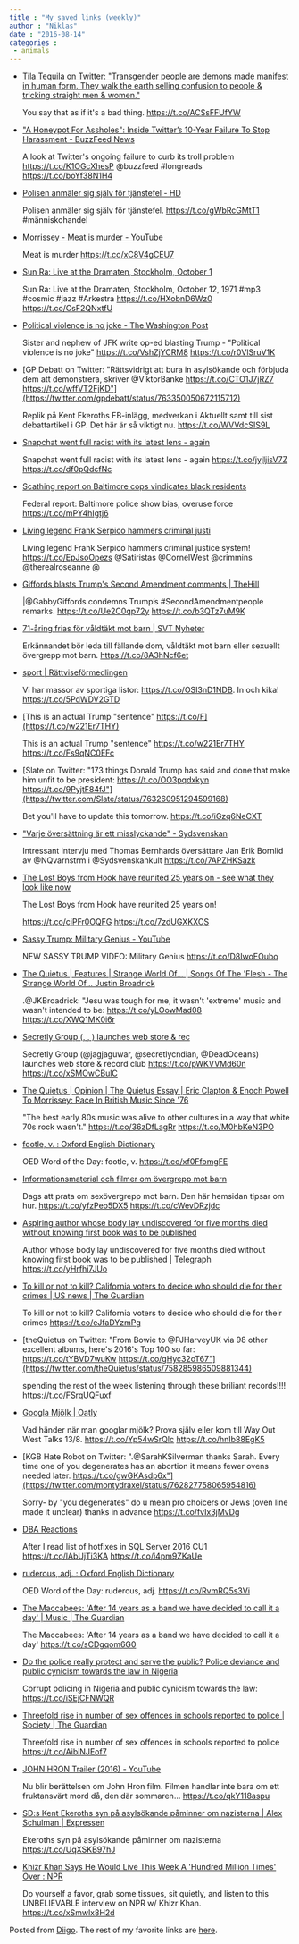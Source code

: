 ```yaml
---
title : "My saved links (weekly)"
author : "Niklas"
date : "2016-08-14"
categories : 
 - animals
---
```


- [Tila Tequila on Twitter: "Transgender people are demons made manifest in human form. They walk the earth selling confusion to people & tricking straight men & women."](https://twitter.com/AngelTilaLove/status/763478498438590464)
    
    You say that as if it's a bad thing. https://t.co/ACSsFFUfYW
    
- ["A Honeypot For Assholes": Inside Twitter’s 10-Year Failure To Stop Harassment - BuzzFeed News](https://www.buzzfeed.com/charliewarzel/a-honeypot-for-assholes-inside-twitters-10-year-failure-to-s?src=longreads&utm_term=.qurKJQq4K&utm_content=buffer1c2ef&utm_medium=social&utm_source=twitter.com&utm_campaign=buffer)
    
    A look at Twitter's ongoing failure to curb its troll problem https://t.co/K1OGcXhesP @buzzfeed #longreads https://t.co/boYf38N1H4
    
    
- [Polisen anmäler sig själv för tjänstefel - HD](http://www.hd.se/2016-08-12/polisen-anmaler-sig-sjalv-for-tjanstefel)
    
    Polisen anmäler sig själv för tjänstefel. https://t.co/gWbRcGMtT1 #människohandel
    
    
- [Morrissey - Meat is murder - YouTube](https://www.youtube.com/watch?v=ozbtHUPmsQA&feature=youtu.be)
    
    Meat is murder https://t.co/xC8V4gCEU7
    
- [Sun Ra: Live at the Dramaten, Stockholm, October 1](http://bigozine2.com/roio/?p=1578)
    
    Sun Ra: Live at the Dramaten, Stockholm, October 12, 1971 #mp3 #cosmic #jazz #Arkestra https://t.co/HXobnD6Wz0 https://t.co/CsF2QNxtfU
    
    
- [Political violence is no joke - The Washington Post](https://www.washingtonpost.com/opinions/take-it-from-a-kennedy-political-violence-is-no-joke/2016/08/10/2fa12232-5f3e-11e6-af8e-54aa2e849447_story.html?utm_term=.aa2ea4d3844c)
    
    Sister and nephew of JFK write op-ed blasting Trump - "Political violence is no joke" https://t.co/VshZjYCRM8 https://t.co/r0VlSruV1K
    
- [GP Debatt on Twitter: "Rättsvidrigt att bura in asylsökande och förbjuda dem att demonstrera, skriver @ViktorBanke https://t.co/CTO1J7jRZ7 https://t.co/wffVT2FjKD"](https://twitter.com/gpdebatt/status/763350050672115712)
    
    Replik på Kent Ekeroths FB-inlägg, medverkan i Aktuellt samt till sist debattartikel i GP. Det här är så viktigt nu. https://t.co/WVVdcSIS9L
    
- [Snapchat went full racist with its latest lens - again](http://thenextweb.com/apps/2016/08/11/snapchat-went-full-racist-with-its-latest-lens-again/)
    
    Snapchat went full racist with its latest lens - again https://t.co/jyjljisV7Z https://t.co/df0pQdcfNc
    
- [Scathing report on Baltimore cops vindicates black residents](http://bigstory.ap.org/article/73b34305bd2b4e3c8680cf5c1e14b6b5/federal-report-baltimore-police-show-bias-overuse-force?utm_content=buffer1ac5b&utm_medium=social&utm_source=twitter.com&utm_campaign=buffer)
    
    Federal report: Baltimore police show bias, overuse force https://t.co/mPY4hIgtj6
    
- [Living legend Frank Serpico hammers criminal justi](http://nuarchive.wbai.org/mp3/wbai_160809_170002behindnewsli.mp3)
    
    Living legend Frank Serpico hammers criminal justice system! https://t.co/EpJsoOpezs @Satiristas @CornelWest @crimmins @therealroseanne @
    
- [Giffords blasts Trump's Second Amendment comments | TheHill](http://thehill.com/blogs/ballot-box/presidential-races/290934-giffords-blasts-trumps-second-amendment-comments)
    
    |@GabbyGiffords condemns Trump’s #SecondAmendmentpeople remarks. https://t.co/Ue2C0qp72y https://t.co/b3QTz7uM9K
    
    
- [71-åring frias för våldtäkt mot barn | SVT Nyheter](http://www.svt.se/nyheter/lokalt/vasterbotten/71-aring-frias-for-valdtakt-mot-barn?cmpid=del:pd:ny:20160809:71-aring-frias-for-valdtakt-mot-barn:nyh)
    
    Erkännandet bör leda till fällande dom, våldtäkt mot barn eller sexuellt övergrepp mot barn. https://t.co/8A3hNcf6et
    
- [sport | Rättviseförmedlingen](http://rattviseformedlingen.se/tag/sport/page/2/)
    
    Vi har massor av sportiga listor: https://t.co/OSI3nD1NDB. In och kika! https://t.co/5PdWDV2GTD
    
- [This is an actual Trump "sentence" https://t.co/F](https://t.co/w221Er7THY)
    
    This is an actual Trump "sentence" https://t.co/w221Er7THY https://t.co/Fs9qNC0EFc
    
- [Slate on Twitter: "173 things Donald Trump has said and done that make him unfit to be president: https://t.co/OO3pqdxkyn https://t.co/9PyjtF84fJ"](https://twitter.com/Slate/status/763260951294599168)
    
    Bet you'll have to update this tomorrow. https://t.co/iGzq6NeCXT
    
- ["Varje översättning är ett misslyckande" - Sydsvenskan](http://www.sydsvenskan.se/2016-08-06/varje-oversattning-ar-ett-misslyckande)
    
    Intressant intervju med Thomas Bernhards översättare Jan Erik Bornlid av @NQvarnstrm i @Sydsvenskankult https://t.co/7APZHKSazk
    
- [The Lost Boys from Hook have reunited 25 years on - see what they look like now](http://www.digitalspy.com/movies/news/a804139/the-lost-boys-from-hook-have-reunited-25-years-on-see-what-they-look-like-now/?utm_content=buffer8c65f&utm_medium=social&utm_source=twitter&utm_campaign=maintwitterpost)
    
    The Lost Boys from Hook have reunited 25 years on!
    
    https://t.co/ciPFr0OQFG https://t.co/7zdUGXKXOS
    
- [Sassy Trump: Military Genius - YouTube](https://www.youtube.com/watch?v=yqaQ92WHRpk)
    
    NEW SASSY TRUMP VIDEO: Military Genius https://t.co/D8IwoEOubo
    
- [The Quietus | Features | Strange World Of... | Songs Of The 'Flesh - The Strange World Of... Justin Broadrick](http://thequietus.com/articles/20697-justin-broadrick-interview-godflesh-jk-flesh-napalm-death-jesu)
    
    .@JKBroadrick: "Jesu was tough for me, it wasn't 'extreme' music and wasn't intended to be: https://t.co/yLOowMad08 https://t.co/XWQ1MK0i6r
    
- [Secretly Group (, , ) launches web store & rec](http://pitchfork.com/news/67411-secretly-group-jagjaguwar-secretly-canadian-dead-oceans-launches-web-store-and-record-club/?mbid=social_twitter)
    
    Secretly Group (@jagjaguwar, @secretlycndian, @DeadOceans) launches web store & record club https://t.co/pWKVVMd60n https://t.co/xSMOwCBulC
    
- [The Quietus | Opinion | The Quietus Essay | Eric Clapton & Enoch Powell To Morrissey: Race In British Music Since '76](http://thequietus.com/articles/20701-eric-clapton-racism-morrissey)
    
    "The best early 80s music was alive to other cultures in a way that white 70s rock wasn't." https://t.co/36zDfLagRr https://t.co/M0hbKeN3PO
    
- [footle, v. : Oxford English Dictionary](http://www.oed.com/view/Entry/72710)
    
    OED Word of the Day: footle, v. https://t.co/xf0FfomgFE
    
- [Informationsmaterial och filmer om övergrepp mot barn](http://www.dagsattprataom.se/vart-material/)
    
    Dags att prata om sexövergrepp mot barn. Den här hemsidan tipsar om hur. https://t.co/yfzPeo5DX5 https://t.co/cWevDRzjdc
    
- [Aspiring author whose body lay undiscovered for five months died without knowing first book was to be published](http://www.telegraph.co.uk/news/2016/08/08/aspiring-author-whose-body-lay-undiscovered-for-five-months-died/)
    
    Author whose body lay undiscovered for five months died without knowing first book was to be published | Telegraph https://t.co/yHrfhi7JUo
    
- [To kill or not to kill? California voters to decide who should die for their crimes | US news | The Guardian](https://www.theguardian.com/us-news/2016/aug/09/california-death-penalty-propositions-62-66-election?CMP=Share_iOSApp_Other)
    
    To kill or not to kill? California voters to decide who should die for their crimes https://t.co/eJfaDYzmPg
    
- [theQuietus on Twitter: "From Bowie to @PJHarveyUK via 98 other excellent albums, here's 2016's Top 100 so far: https://t.co/tYBVD7wuKw https://t.co/gHyc32oT67"](https://twitter.com/theQuietus/status/758285986509881344)
    
    spending the rest of the week listening through these briliant records!!!! https://t.co/FSrqUQFuxf
    
- [Googla Mjölk | Oatly](http://www.oatly.com/wowtalks/)
    
    Vad händer när man googlar mjölk? Prova själv eller kom till Way Out West Talks 13/8. https://t.co/Yp54wSrQlc https://t.co/hnIb88EgK5
    
- [KGB Hate Robot on Twitter: ".@SarahKSilverman thanks Sarah. Every time one of you degenerates has an abortion it means fewer ovens needed later. https://t.co/gwGKAsdp6x"](https://twitter.com/montydraxel/status/762827758065954816)
    
    Sorry- by "you degenerates" do u mean pro choicers or Jews (oven line made it unclear) thanks in advance https://t.co/fvIx3jMvDg
    
- [DBA Reactions](http://dbareactions.com/post/148639054303/after-i-read-list-of-hotfixes-in-sql-server-2016)
    
    After I read list of hotfixes in SQL Server 2016 CU1 https://t.co/lAbUjTi3KA https://t.co/i4pm9ZKaUe
    
- [ruderous, adj. : Oxford English Dictionary](http://www.oed.com/view/Entry/276671)
    
    OED Word of the Day: ruderous, adj. https://t.co/RvmRQ5s3Vi
    
- [The Maccabees: 'After 14 years as a band we have decided to call it a day' | Music | The Guardian](https://www.theguardian.com/music/2016/aug/08/the-maccabees-after-14-years-call-it-a-day-split?CMP=twt_a-music_b-gdnmusic)
    
    The Maccabees: 'After 14 years as a band we have decided to call it a day' https://t.co/sCDgqom6G0
    
- [Do the police really protect and serve the public? Police deviance and public cynicism towards the law in Nigeria](http://crj.sagepub.com/content/early/2016/07/19/1748895816659906.full.pdf+html?utm_source=SAGE_social&hootPostID=f022683e331afedd5d57728ee8fc7321)
    
    Corrupt policing in Nigeria and public cynicism towards the law: https://t.co/iSEjCFNWQR
    
- [Threefold rise in number of sex offences in schools reported to police | Society | The Guardian](https://www.theguardian.com/society/2016/aug/08/sex-offences-in-schools-reported-to-police-trebles?CMP=share_btn_tw)
    
    Threefold rise in number of sex offences in schools reported to police https://t.co/AibiNJEof7
    
- [JOHN HRON Trailer (2016) - YouTube](https://www.youtube.com/watch?v=bPGp9X1vsMM)
    
    Nu blir berättelsen om John Hron film. Filmen handlar inte bara om ett fruktansvärt mord då, den där sommaren... https://t.co/qkY118aspu
    
- [SD:s Kent Ekeroths syn på asylsökande påminner om nazisterna | Alex Schulman | Expressen](http://www.expressen.se/kronikorer/alex-schulman/ekeroths-syn-pa-asylsokande-paminner-om-nazisterna/)
    
    Ekeroths syn på asylsökande påminner om nazisterna https://t.co/UqXSKB97hJ
    
- [Khizr Khan Says He Would Live This Week A 'Hundred Million Times' Over : NPR](http://www.npr.org/2016/08/05/488858174/khizr-khan-says-he-would-live-this-week-a-hundred-million-times-over)
    
    Do yourself a favor, grab some tissues, sit quietly, and listen to this UNBELIEVABLE interview on NPR w/ Khizr Khan. https://t.co/xSmwlx8H2d
    

Posted from [Diigo](https://www.diigo.com). The rest of my favorite links are [here](https://www.diigo.com/user/npivic).
